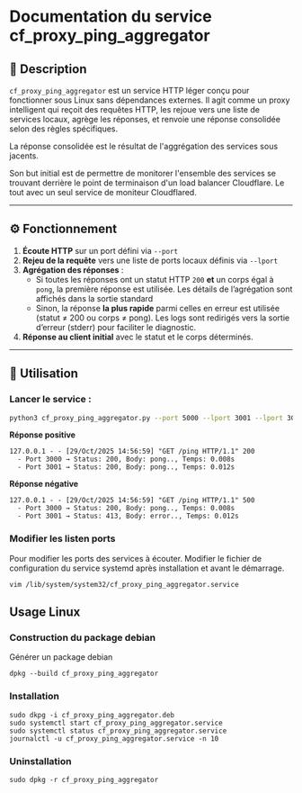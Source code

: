# Documentation du service cf_proxy_ping_aggregator

## 🧠 Description

`cf_proxy_ping_aggregator` est un service HTTP léger conçu pour fonctionner sous Linux sans dépendances externes. Il agit comme un proxy intelligent qui reçoit des requêtes HTTP, les rejoue vers une liste de services locaux, agrège les réponses, et renvoie une réponse consolidée selon des règles spécifiques.

La réponse consolidée est le résultat de l'aggrégation des services sous jacents.

Son but initial est de permettre de monitorer l'ensemble des services se trouvant derrière le point de terminaison d'un load balancer Cloudflare. Le tout avec un seul service de moniteur Cloudflared.

---

## ⚙️ Fonctionnement

1. **Écoute HTTP** sur un port défini via `--port`  
2. **Rejeu de la requête** vers une liste de ports locaux définis via `--lport`  
3. **Agrégation des réponses** :
   - Si toutes les réponses ont un statut HTTP `200` **et** un corps égal à `pong`, la première réponse est utilisée. Les détails de l’agrégation sont affichés dans la sortie standard
   - Sinon, la réponse **la plus rapide** parmi celles en erreur est utilisée (statut ≠ 200 ou corps ≠ pong). Les logs sont redirigés vers la sortie d’erreur (stderr) pour faciliter le diagnostic.
4. **Réponse au client initial** avec le statut et le corps déterminés.

---

## 🚀 Utilisation

### Lancer le service :

```bash
python3 cf_proxy_ping_aggregator.py --port 5000 --lport 3001 --lport 3002 --lport 3000
```

**Réponse positive**
```
127.0.0.1 - - [29/Oct/2025 14:56:59] "GET /ping HTTP/1.1" 200
  - Port 3000 → Status: 200, Body: pong.., Temps: 0.008s
  - Port 3001 → Status: 200, Body: pong.., Temps: 0.012s
```

**Réponse négative**
```
127.0.0.1 - - [29/Oct/2025 14:56:59] "GET /ping HTTP/1.1" 500
  - Port 3000 → Status: 200, Body: pong.., Temps: 0.008s
  - Port 3001 → Status: 413, Body: error.., Temps: 0.012s
```

### Modifier les listen ports 
Pour modifier les ports des services à écouter. Modifier le fichier de configuration du service systemd après installation et avant le démarrage.
```
vim /lib/system/system32/cf_proxy_ping_aggregator.service
```

## Usage Linux

### Construction du package debian
Générer un package debian
```
dpkg --build cf_proxy_ping_aggregator
```

### Installation
```
sudo dkpg -i cf_proxy_ping_aggregator.deb
sudo systemctl start cf_proxy_ping_aggregator.service
sudo systemctl status cf_proxy_ping_aggregator.service
journalctl -u cf_proxy_ping_aggregator.service -n 10
```

### Uninstallation
```
sudo dpkg -r cf_proxy_ping_aggregator
```